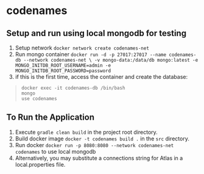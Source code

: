 # codenames

## Setup and run using local mongodb for testing
1. Setup network `docker network create codenames-net`
2. Run mongo container ```docker run -d -p 27017:27017 --name codenames-db --network codenames-net \
   -v mongo-data:/data/db mongo:latest -e MONGO_INITDB_ROOT_USERNAME=admin -e MONGO_INITDB_ROOT_PASSWORD=password```
3. if this is the first time, access the container and create the database:
> `docker exec -it codenames-db /bin/bash` \
`mongo` \
`use codenames`

## To Run the Application

1. Execute `gradle clean build` in the project root directory.
2. Build docker image `docker -t codenames build .` in the `src` directory.
3. Run docker `docker run -p 8080:8080 --network codenames-net codenames` to use local mongodb
4. Alternatively, you may substitute a connections string for Atlas in a local.properties file.
